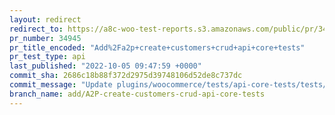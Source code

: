 ```yaml
---
layout: redirect
redirect_to: https://a8c-woo-test-reports.s3.amazonaws.com/public/pr/34945/api/index.html
pr_number: 34945
pr_title_encoded: "Add%2Fa2p+create+customers+crud+api+core+tests"
pr_test_type: api
last_published: "2022-10-05 09:47:59 +0000"
commit_sha: 2686c18b88f372d2975d39748106d52de8c737dc
commit_message: "Update plugins/woocommerce/tests/api-core-tests/tests/customers/custo…"
branch_name: add/A2P-create-customers-crud-api-core-tests
---
```

